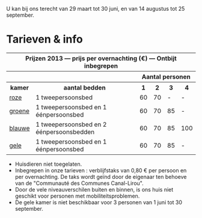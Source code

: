 U kan bij ons terecht van 29 maart tot 30 juni, en van 14 augustus tot 25 september.

# Tarieven & info

<table>
  <tr>
    <th colspan="6">Prijzen 2013 &mdash; prijs per overnachting (€) &mdash; Ontbijt inbegrepen</th>
  </tr>
  <tr>
    <th colspan="2"></th>
    <th colspan="4">Aantal personen</th>
  </tr>
  <tr>
    <th>kamer</th>
    <th>aantal bedden</th>
    <th>1</th> <th>2</th> <th>3</th> <th>4</th>
  </tr>
  <tr>
    <td><a href="/fr/kamers/kamer-roos">roze</a></td>
    <td>1 tweepersoonsbed</td>
    <td>60</td> <td>70</td> <td>-</td> <td>-</td>
  </tr>
  <tr>
    <td><a href="/fr/kamers/kamer-groen">groene</a></td>
    <td>1 tweepersoonsbed en 1 éénpersoonsbed</td>
    <td>60</td> <td>70</td> <td>85</td> <td>-</td>
  </tr>
  <tr>
    <td><a href="/fr/kamers/kamer-blauw">blauwe</a></td>
    <td>1 tweepersoonsbed en 2 éénpersoonsbedden</td>
    <td>60</td> <td>70</td> <td>85</td> <td>100</td> 
  </tr>
  <tr>
    <td><a href="/fr/kamers/kamer-geel">gele</a></td>
    <td>1 tweepersoonsbed en 1 éénpersoonsbed</td>
    <td>60</td> <td>70</td> <td>85</td> <td>-</td>
  </tr>
</table>

* Huisdieren niet toegelaten.
* Inbegrepen in onze tarieven : verblijfstaks van 0,80 € per persoon en per overnachting. De taks wordt geïnd door de eigenaar ten behoeve van de "Communauté des Communes Canal-Lirou". 
* Door de vele niveauverschilen buiten en binnen, is ons huis niet geschikt voor personen met mobiliteitsproblemen.
* De gele kamer is niet beschikbaar voor 3 personen van 1 juni tot 30 september.

